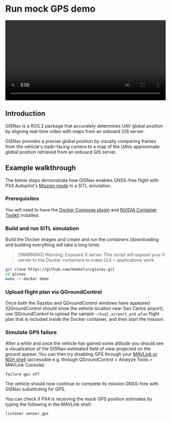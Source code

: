 # Run mock GPS demo

<!--@include: ./shared/warning-simulation-use-only.md-->

<video width="100%" height="auto" controls>
  <source src="https://user-images.githubusercontent.com/22712178/187902004-480397cc-460f-4d57-8ed7-13f4e9bb3757.mp4" type="video/mp4">
  Your browser does not support the video tag.
</video>

## Introduction

GISNav is a ROS 2 package that accurately determines UAV global position by aligning real-time video with maps from an onboard GIS server.

GISNav provides a precise global position by visually comparing frames from the vehicle's nadir-facing camera to a map of the UAVs approximate global position retrieved from an onboard GIS server.

## Example walkthrough

The below steps demonstrate how GISNav enables GNSS-free flight with PX4 Autopilot's [Mission mode][1] in a SITL simulation.

[1]: https://docs.px4.io/main/en/flight_modes/mission.html

### Prerequisites

You will need to have the [Docker Compose plugin][2] and [NVIDIA Container Toolkit][3] installed.

[2]: https://docs.docker.com/compose/install/linux/
[3]: https://docs.nvidia.com/datacenter/cloud-native/container-toolkit/install-guide.html

### Build and run SITL simulation

Build the Docker images and create and run the containers (downloading and building everything will take a long time):

> [!WARNING] Warning: Exposed X server
> This script will expose your X server to the Docker containers to make GUI > applications work.

```bash
git clone https://github.com/hmakelin/gisnav.git
cd gisnav
make -C docker demo
```

### Upload flight plan via QGroundControl

Once both the Gazebo and QGroundControl windows have appeared (QGroundControl should show the vehicle location near San Carlos airport), use QGroundControl to upload the sample `~/ksql_airport_px4.plan` flight plan that is included inside the Docker container, and then start the mission.

### Simulate GPS failure

After a while and once the vehicle has gained some altitude you should see a visualization of the GISNav-estimated field of view projected on the ground appear. You can then try disabling GPS through your [MAVLink or NSH shell][4] (accessible e.g. through QGroundControl > Analyze Tools > MAVLink Console):

```nsh
failure gps off
```

The vehicle should now continue to complete its mission GNSS-free with GISNav substituting for GPS.

You can check if PX4 is receiving the mock GPS position estimates by typing the following in the MAVLink shell:

```nsh
listener sensor_gps
```

[4]: https://docs.px4.io/main/en/debug/mavlink_shell.html#qgroundcontrol
